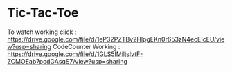 # Tic-Tac-Toe
To watch working click : https://drive.google.com/file/d/1eP32PZTBv2HlpgEKn0r653zN4ecEIcEU/view?usp=sharing
CodeCounter  Working : https://drive.google.com/file/d/1GLS5IMiljsIvtF-ZCMOEab7pcdGAsqS7/view?usp=sharing
